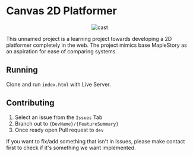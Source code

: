 # Canvas 2D Platformer
<div align="center">


![cast](https://user-images.githubusercontent.com/58481800/191430849-eadd249f-8d9a-474a-9a04-30b021878093.gif)


</div>


This unnamed project is a learning project towards developing a 2D platformer completely in the web.
The project mimics base MapleStory as an aspiration for ease of comparing systems.

## Running

Clone and run `index.html` with Live Server.

## Contributing

1. Select an issue from the `Issues` Tab
2. Branch out to `{DevName}/{FeatureSummary}`
3. Once ready open Pull request to `dev`

If you want to fix/add something that isn't in Issues, please make contact first to check if it's something we want implemented.
